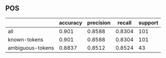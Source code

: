 
## POS

|                  | accuracy | precision | recall | support |
|------------------|----------|-----------|--------|---------|
| all              | 0.901    | 0.8588    | 0.8304 | 101     |
| known-tokens     | 0.901    | 0.8588    | 0.8304 | 101     |
| ambiguous-tokens | 0.8837   | 0.8512    | 0.8524 | 43      |

